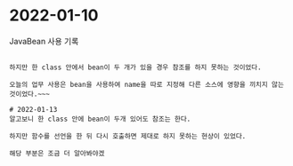 # 2022-01-10

JavaBean 사용 기록
~~~업무 중 환경에서의 중요한 설정 갑을 bean으로 빼는 작업을 하였다.

하지만 한 class 안에서 bean이 두 개가 있을 경우 참조를 하지 못하는 것이었다.

오늘의 업무 사용은 bean을 사용하여 name을 따로 지정해 다른 소스에 영향을 끼치지 않는 것이었다.~~~

# 2022-01-13
알고보니 한 class 안에 bean이 두개 있어도 참조는 한다.

하지만 함수를 선언을 한 뒤 다시 호출하면 제대로 하지 못하는 현상이 있었다. 

해당 부분은 조금 더 알아봐야겠